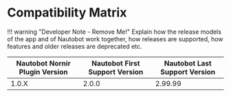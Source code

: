 # Compatibility Matrix

!!! warning "Developer Note - Remove Me!"
    Explain how the release models of the app and of Nautobot work together, how releases are supported, how features and older releases are deprecated etc.

| Nautobot Nornir Plugin Version | Nautobot First Support Version | Nautobot Last Support Version |
| ------------- | -------------------- | ------------- |
| 1.0.X         | 2.0.0                | 2.99.99        |
